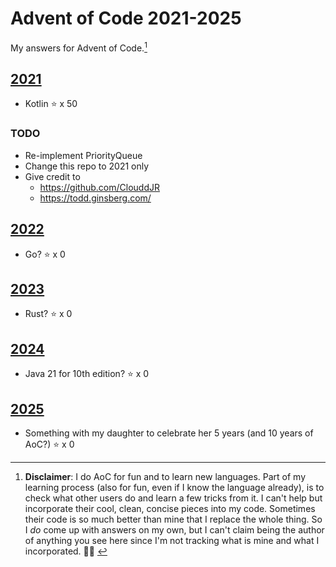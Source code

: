 # Advent of Code 2021-2025

My answers for Advent of Code.[^1]

## [2021](https://adventofcode.com/2021)

* Kotlin :star: x 50

### TODO

* Re-implement PriorityQueue
* Change this repo to 2021 only
* Give credit to
  * https://github.com/ClouddJR
  * https://todd.ginsberg.com/

## [2022](https://adventofcode.com/2022)

* Go? :star: x 0

## [2023](https://adventofcode.com/2023)

* Rust? :star: x 0

## [2024](https://adventofcode.com/2024)

* Java 21 for 10th edition? :star: x 0

## [2025](https://adventofcode.com/2025)

* Something with my daughter to celebrate her 5 years (and 10 years of AoC?) :star: x 0

[^1]: **Disclaimer**: I do AoC for fun and to learn new languages. Part of my learning process (also for fun, even if I
know the language already), is to check what other users do and learn a few tricks from it. I can't help but incorporate
their cool, clean, concise pieces into my code. Sometimes their code is so much better than mine that I replace the
whole thing. So I *do* come up with answers on my own, but I can't claim being the author of anything you see here since
I'm not tracking what is mine and what I incorporated. 🤷🏽‍
️
